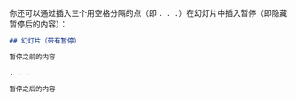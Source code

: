 你还可以通过插入三个用空格分隔的点（即 `. . .`）在幻灯片中插入暂停（即隐藏暂停后的内容）：

```{.markdown code-preview="/readings/revealjs/examples/incremental-pause.qmd"}
## 幻灯片（带有暂停）

暂停之前的内容

. . .

暂停之后的内容
```
